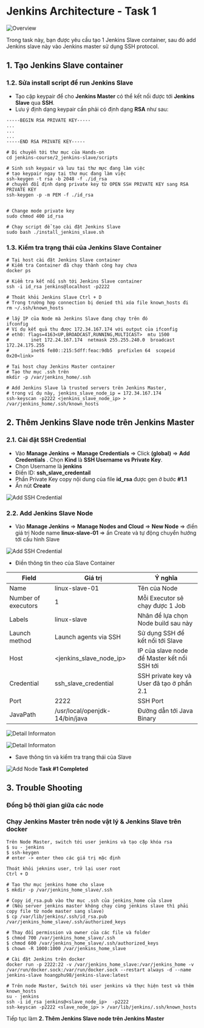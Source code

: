 # Jenkins Architecture - Task 1  

![Overview](./images/banner_1.JPG)

Trong task này, bạn được yêu cầu tạo 1 Jenkins Slave container, sau đó add Jenkins slave này vào Jenkins master sử dụng SSH protocol.  

## 1. Tạo Jenkins Slave container

### 1.2.  Sửa install script để run Jenkins Slave

- Tạo cặp keypair để cho **Jenkins Master** có thể kết nối được tới **Jenkins Slave** qua **SSH**. 
- Lưu ý định dạng keypair cần phải có định dạng **RSA** như sau:
```
-----BEGIN RSA PRIVATE KEY-----
...
...
...
-----END RSA PRIVATE KEY-----
```

```
# Di chuyển tới thư mục của Hands-on
cd jenkins-course/2_jenkins-slave/scripts

# Sinh ssh keypair và lưu tại thư mực đang làm việc
# tạo keypair ngay tại thư mục đang làm việc
ssh-keygen -t rsa -b 2048 -f ./id_rsa
# chuyển đổi định dạng private key từ OPEN SSH PRIVATE KEY sang RSA PRIVATE KEY
ssh-keygen -p -m PEM -f ./id_rsa


# Change mode private key
sudo chmod 400 id_rsa

# Chạy script để tạo cài đặt Jenkins Slave
sudo bash ./install_jenkins_slave.sh
```

### 1.3. Kiểm tra trạng thái của Jenkins Slave Container  

```/bin/bash
# Tại host cài đặt Jenkins Slave container
# Kiếm tra Container đã chạy thành công hay chưa
docker ps

# Kiểm tra kết nối ssh tới Jenkins Slave container
ssh -i id_rsa jenkins@localhost -p2222

# Thoát khỏi Jenkins Slave Ctrl + D
# Trong trường hợp connection bị denied thì xóa file known_hosts đi
rm ~/.ssh/known_hosts

# lấy IP của Node mà Jenkins Slave đang chạy trên đó
ifconfig
# Ví dụ kết quả thu được 172.34.167.174 với output của ifconfig
# eth0: flags=4163<UP,BROADCAST,RUNNING,MULTICAST>  mtu 1500
#        inet 172.24.167.174  netmask 255.255.240.0  broadcast 172.24.175.255
#        inet6 fe80::215:5dff:feac:9db5  prefixlen 64  scopeid 0x20<link>
```

```/bin/bash
# Tại host chạy Jenkins Master container
# Tạo thư mục .ssh trên
mkdir -p /var/jenkins_home/.ssh

# Add Jenkins Slave là trusted servers trên Jenkins Master, 
# trong ví dụ này, jenkins_slave_node_ip = 172.34.167.174
ssh-keyscan -p2222 <jenkins_slave_node_ip> > /var/jenkins_home/.ssh/known_hosts
```

## 2. Thêm Jenkins Slave node trên Jenkins Master

### 2.1. Cài đặt SSH Credential

- Vào **Manage Jenkins** => **Manage Credentials** => Click **(global)** => **Add Credentials** . Chọn **Kind** là **SSH Username vs Private Key**.
- Chọn Username là **jenkins**
- Điền ID: **ssh_slave_credentail**
- Phần Private Key copy nội dung của file **id_rsa** được gen ở bước **#1.1**
- Ấn nút **Create**

![Add SSH Credential](./images/slave_cred_setup.png)

### 2.2. Add Jenkins Slave Node

- Vào **Manage Jenkins** => **Manage Nodes and Cloud** => **New Node** => điền giá trị Node name **linux-slave-01** => ấn Create và tự động chuyển hướng tới cấu hình Slave

![Add SSH Credential](./images/new_node_slave.png)

- Điền thông tin theo của Slave Container

| Field | Giá trị  | Ý nghĩa|
|--|--|--|
| Name | linux-slave-01 | Tên của Node|
| Number of executors | 1 | Mỗi Executor sẽ chạy được 1 Job|
| Labels| linux-slave | Nhãn để lựa chọn Node build sau này|
| Launch method| Launch agents via SSH |Sử dụng SSH để kết nối tới Slave|
| Host| <jenkins_slave_node_ip> | IP của slave node để Master kết nối SSH tới|
| Credential | ssh_slave_credential | SSH private key và User đã tạo ở  phần 2.1 |
| Port | 2222 | SSH Port |
| JavaPath| /usr/local/openjdk-14/bin/java | Đường dẫn tới Java Binary |

![Detail Informaton](./images/new_node_slave_config_1.png)

![Detail Informaton](./images/new_node_slave_config_2.png)

- Save thông tin và kiểm tra trạng thái của Slave

![Add Node](./images/new_node_slave_done.png)
**Task #1 Completed**

## 3. Trouble Shooting

### Đồng bộ thời gian giữa các node

### Chạy Jenkins Master trên node vật lý & Jenkins Slave trên docker

```
Trên Node Master, switch tới user jenkins và tạo cặp khóa rsa
$ su - jenkins
$ ssh-keygen 
# enter -> enter theo các giá trị mặc định

Thoát khỏi jeknins user, trở lại user root 
Ctrl + D

# Tạo thư mục jenkins home cho slave
$ mkdir -p /var/jenkins_home_slave/.ssh

# Copy id_rsa.pub vào thư mục .ssh của jenkins_home của slave
# (Nếu server jenkins master không chạy cùng jenkins slave thì phải copy file từ node master sang slave)
$ cp /var/lib/jenkins/.ssh/id_rsa.pub /var/jenkins_home_slave/.ssh/authorized_keys

# Thay đổi permission và owner của các file và folder
$ chmod 700 /var/jenkins_home_slave/.ssh
$ chmod 600 /var/jenkins_home_slave/.ssh/authorized_keys
$ chown -R 1000:1000 /var/jenkins_home_slave

# Cài đặt Jenkins trên docker
docker run -p 2222:22 -v /var/jenkins_home_slave:/var/jenkins_home -v /var/run/docker.sock:/var/run/docker.sock --restart always -d --name jenkins-slave hoangphu98/jenkins-slave:latest

# Trên node Master, Switch tới user jenkins và thực hiện test và thêm known_hosts
su - jenkins
ssh -i id_rsa jenkins@<slave_node_ip>  -p2222
ssh-keyscan -p2222 <slave_node_ip> > /var/lib/jenkins/.ssh/known_hosts
```

Tiếp tục làm  **2. Thêm Jenkins Slave node trên Jenkins Master**

